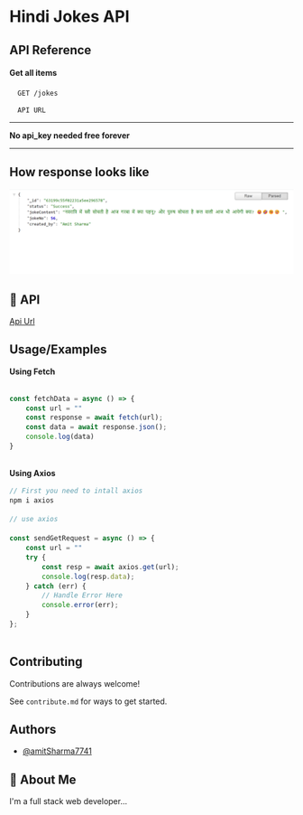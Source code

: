 

# Hindi Jokes API

 

## API Reference

#### Get all items

```http
  GET /jokes
```
```http
  API URL 
```
***
**No api_key needed free forever**  
***
 
 

## How response looks like
 
 
<img src="./image/image.png" alt="response">


## 🔗 API

[Api Url](https://katherinempeterson.com/)
 

## Usage/Examples

**Using Fetch**
```javascript
 
const fetchData = async () => {
    const url = ""
    const response = await fetch(url);
    const data = await response.json();
    console.log(data)
}
 
```

**Using Axios**

```javascript
// First you need to intall axios
npm i axios

// use axios 
 
const sendGetRequest = async () => {
    const url = ""
    try {
        const resp = await axios.get(url);
        console.log(resp.data);
    } catch (err) {
        // Handle Error Here
        console.error(err);
    }
};
 
```

## Contributing

Contributions are always welcome!

See `contribute.md` for ways to get started.
 



## Authors

- [@amitSharma7741](https://github.com/amitSharma7741)





## 🚀 About Me
I'm a full stack web developer...


 
 




